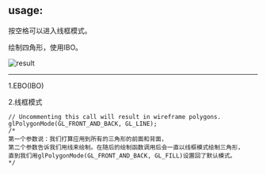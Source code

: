## usage:

按空格可以进入线框模式。

绘制四角形，使用IBO。

![result](/Users/wangdong/github/opengl/LearnOpenGL/src/1.getting_started/0.02_hellotriangle2/result.gif)

---

1.EBO(IBO)

2.线框模式

```
// Uncommenting this call will result in wireframe polygons.
glPolygonMode(GL_FRONT_AND_BACK, GL_LINE);
/*
第一个参数说：我们打算应用到所有的三角形的前面和背面，
第二个参数告诉我们用线来绘制。在随后的绘制函数调用后会一直以线框模式绘制三角形，
直到我们用glPolygonMode(GL_FRONT_AND_BACK, GL_FILL)设置回了默认模式。
*/
```